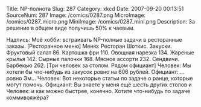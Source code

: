 Title: NP-полнота 
Slug: 287 
Category: xkcd 
Date: 2007-09-20 00:13:51 
SourceNum: 287 
Image: /comics/0287.png 
MicroImage: /comics/0287_micro.png 
MiniImage: /comics/0287_mini.png 
Description: За решение в общем виде получишь 50% к чаевым. 

Надпись: Моё хобби: встраивать NP-полные задачи в ресторанные заказы.
[Ресторанное меню]
Меню: Ресторан Шоткис. Закуски. Фруктовый салат 86. Картошка фри 110. Овощная нарезка 134. Жареные крылья 142. Сырные палочки 168. Мясное ассорти 232. Сендвичи. Барбекью 262.
[Три человек за столом. Рядом официант]
Человек: Мы хотели бы что-нибудь из закусок ровно на 606 рублей.
Официант: … ровно Эм…
Человек: Вот некоторые статьи по задаче о ранце, которые могут помочь.
Официант: Вы знаете у меня ещё шесть других столов и
Человек: и как можно быстрее, конечно. Хотите что-нибудь по задаче коммивояжёра?